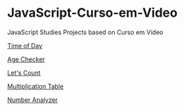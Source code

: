 # JavaScript-Curso-em-Video
 JavaScript Studies Projects based on Curso em Vídeo

<a href="https://matheuslmarchetti.github.io/JavaScript-Curso-em-Video/exercise02/exercise02.html" target="_blank">Time of Day</a>

<a href="https://matheuslmarchetti.github.io/JavaScript-Curso-em-Video/exercise03/exercise03.html" target="_blank">Age Checker</a>

<a href="https://matheuslmarchetti.github.io/JavaScript-Curso-em-Video/exercise04/exercise04.html" target="_blank">Let's Count</a>

<a href="https://matheuslmarchetti.github.io/JavaScript-Curso-em-Video/exercise05/exercise05.html" target="_blank">Multiplication Table</a>

<a href="https://matheuslmarchetti.github.io/JavaScript-Curso-em-Video/exercise06/exercise06.html" target="_blank">Number Analyzer</a>